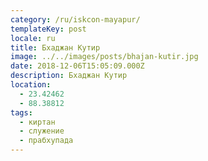 ```yaml
---
category: /ru/iskcon-mayapur/
templateKey: post
locale: ru
title: Бхаджан Кутир
image: ../../images/posts/bhajan-kutir.jpg
date: 2018-12-06T15:05:09.000Z
description: Бхаджан Кутир
location:
  - 23.42462
  - 88.38812
tags:
  - киртан
  - служение
  - прабхупада
---
```


<tbd locale="ru" url="mailto:haribol@mayapur.live"></tbd>
